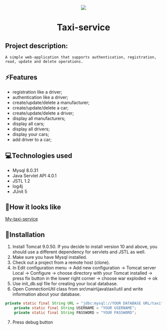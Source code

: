<p align="center">
<img src="https://github.com/DanyloBorysenko/Taxi_service/blob/main/imageCopy.jpg" />
</p>
<h1 align="center">Taxi-service</h1>

## Project description:
```
A simple web-application that supports authentication, registration, read, update and delete operations.
```

## :zap:Features
+ registration like a driver;
+ authentication like a driver;
+ create/update/delete a manufacturer;
+ create/update/delete a car;
+ create/update/delete a driver;
+ display all manufacturers;
+ display all cars;
+ display all drivers;
+ display your cars;
+ add driver to a car;

## :computer:Technologies used
+ Mysql 8.0.31
+ Java Servlet API 4.0.1
+ JSTL 1.2
+ log4j
+ JUnit 5

## :eyes:How it looks like
[My-taxi-service](Taxiservice-env.eba-gzayjkfc.us-east-1.elasticbeanstalk.com)

## :wrench:Installation
1. Install Tomcat 9.0.50. If you decide to install version 10 and above, you should use a different dependency for servlets and JSTL as well.
2. Make sure you have Mysql installed.
3. Check out a project from a remote host (clone).
4. In Edit configuration menu -> Add new configuration -> Tomcat server Local -> Configure -> choose directory with your Tomcat installed -> press fix button in the lower right corner -> choose war exploded -> ok
5. Use init_db.sql file for creating your local database.
6. Open ConnectionUtil class from src\main\java\taxi\util and write information about your database.
```java
private static final String URL = "jdbc:mysql://YOUR DATABASE URL/taxi";
    private static final String USERNAME = "YOUR USERNAME";
    private static final String PASSWORD = "YOUR PASSWORD";
```
7. Press debug button
